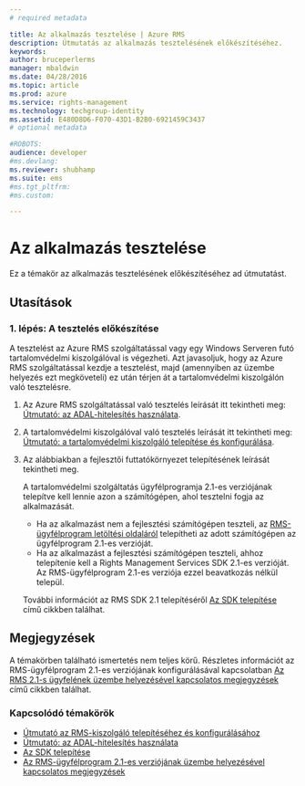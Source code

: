 ```yaml
---
# required metadata

title: Az alkalmazás tesztelése | Azure RMS
description: Útmutatás az alkalmazás tesztelésének előkészítéséhez.
keywords:
author: bruceperlerms
manager: mbaldwin
ms.date: 04/28/2016
ms.topic: article
ms.prod: azure
ms.service: rights-management
ms.technology: techgroup-identity
ms.assetid: E480D8D6-F070-43D1-B2B0-6921459C3437
# optional metadata

#ROBOTS:
audience: developer
#ms.devlang:
ms.reviewer: shubhamp
ms.suite: ems
#ms.tgt_pltfrm:
#ms.custom:

---
```


# Az alkalmazás tesztelése

Ez a témakör az alkalmazás tesztelésének előkészítéséhez ad útmutatást.

## Utasítások

### 1. lépés: A tesztelés előkészítése

A tesztelést az Azure RMS szolgáltatással vagy egy Windows Serveren futó tartalomvédelmi kiszolgálóval is végezheti. Azt javasoljuk, hogy az Azure RMS szolgáltatással kezdje a tesztelést, majd (amennyiben az üzembe helyezés ezt megköveteli) ez után térjen át a tartalomvédelmi kiszolgálón való tesztelésre.

1. Az Azure RMS szolgáltatással való tesztelés leírását itt tekintheti meg: [Útmutató: az ADAL-hitelesítés használata](how-to-use-adal-authentication,md).
2. A tartalomvédelmi kiszolgálóval való tesztelés leírását itt tekintheti meg: [Útmutató: a tartalomvédelmi kiszolgáló telepítése és konfigurálása](how-to-install-and-configure-an-rms-server.md).
3. Az alábbiakban a fejlesztői futtatókörnyezet telepítésének leírását tekintheti meg.

   A tartalomvédelmi szolgáltatás ügyfélprogramja 2.1-es verziójának telepítve kell lennie azon a számítógépen, ahol tesztelni fogja az alkalmazását.
   - Ha az alkalmazást nem a fejlesztési számítógépen teszteli, az [RMS-ügyfélprogram letöltési oldaláról](http://www.microsoft.com/en-us/download/details.aspx?id=38396) telepítheti az adott számítógépen az ügyfélprogram 2.1-es verzióját.
   - Ha az alkalmazást a fejlesztési számítógépen teszteli, ahhoz telepítenie kell a Rights Management Services SDK 2.1-es verzióját. Az RMS-ügyfélprogram 2.1-es verziója ezzel beavatkozás nélkül települ.

    További információt az RMS SDK 2.1 telepítéséről [Az SDK telepítése](create-your-first-rights-aware-application.md) című cikkben találhat.

## Megjegyzések

A témakörben található ismertetés nem teljes körű. Részletes információt az RMS-ügyfélprogram 2.1-es verziójának konfigurálásával kapcsolatban [Az RMS 2.1-s ügyfelének üzembe helyezésével kapcsolatos megjegyzések](https://technet.microsoft.com/en-us/library/jj159267(WS.10).aspx) című cikkben találhat.

### Kapcsolódó témakörök

* [Útmutató az RMS-kiszolgáló telepítéséhez és konfigurálásához](how-to-install-and-configure-an-rms-server.md)
* [Útmutató: az ADAL-hitelesítés használata](how-to-use-adal-authentication,md)
* [Az SDK telepítése](create-your-first-rights-aware-application.md)
* [Az RMS-ügyfélprogram 2.1-es verziójának üzembe helyezésével kapcsolatos megjegyzések](https://technet.microsoft.com/en-us/library/jj159267(WS.10).aspx)
 

 


<!--HONumber=Jun16_HO2-->


